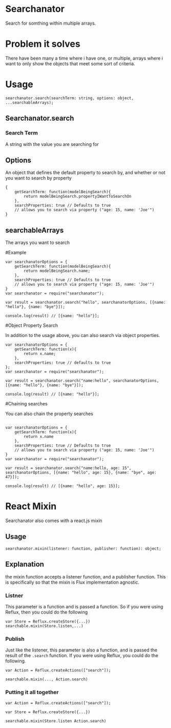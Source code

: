 # Searchanator
Search for somthing within multiple arrays.

# Problem it solves
There have been many a time where i have one, or multiple, arrays where i want to only show the objects that meet some sort of criteria. 

# Usage

```
searchanator.search(searchTerm: string, options: object, ...searchableArrays);

```

## Searchanator.search
### Search Term
A string with the value you are searching for

## Options
An object that defines the default property to search by, and whether or not you want to search by property

```
{
	getSearchTerm: function(modelBeingSearch){
		return modelBeingSearch.propertyIWantToSearchOn
	},
	searchProperties: true // Defaults to true
	// allows you to search via property ("age: 15, name: 'Joe'")
}
```

## searchableArrays
The arrays you want to search

#Example

```
var searchanatorOptions = {
	getSearchTerm: function(modelBeingSearch){
		return modelBeingSearch.name;
	},
	searchProperties: true // Defaults to true
	// allows you to search via property ("age: 15, name: 'Joe'")
}
var searchanator = require("searchanator");

var result = searchanator.search("hello", searchanatorOptions, [{name: "hello"}, {name: "bye"}]);

console.log(result) // [{name: "hello"}];

```



#Object Property Search

In addition to the usage above, you can also search via object properties. 

```
var searchanatorOptions = {
	getSearchTerm: function(x){
		return x.name;
	},
	searchProperties: true // defaults to true
};
var searchanator = require("searchanator");

var result = searchanator.search("name:hello", searchanatorOptions, [{name: "hello"}, {name: "bye"}]);

console.log(result) // [{name: "hello"}];

```

#Chaining searches

You can also chain the property searches 

```

var searchanatorOptions = {
	getSearchTerm: function(x){
		return x.name
	},
	searchProperties: true // Defaults to true
	// allows you to search via property ("age: 15, name: 'Joe'")
}
var searchanator = require("searchanator");

var result = searchanator.search("name:hello, age: 15", searchanatorOptions, [{name: "hello", age: 15}, {name: "bye", age: 47}]);

console.log(result) // [{name: "hello", age: 15}];

```

# React Mixin

Searchanator also comes with a react.js mixin

## Usage

```
searchanator.mixin(listener: function, publisher: function): object;
```


## Explanation

the mixin function accepts a listener function, and a publisher function. This is specifically so that the mixin is Flux implementation agnostic.

### Listner 
This parameter is a function and is passed a function. So if you were using Reflux, then you could do the following 


```
var Store = Reflux.createStore({...})
searchable.mixin(Store.listen,...)

```

### Publish
Just like the listener, this parameter is also a function, and is passed the result of the `.search` function. If you were using Reflux, you could do the following.

```
var Action = Reflux.createActions(["search"]);

searchable.mixin(..., Action.search)

```

### Putting it all together

```
var Action = Reflux.createActions(["search"]);

var Store = Reflux.createStore({...})

searchable.mixin(Store.listen Action.search)

```
